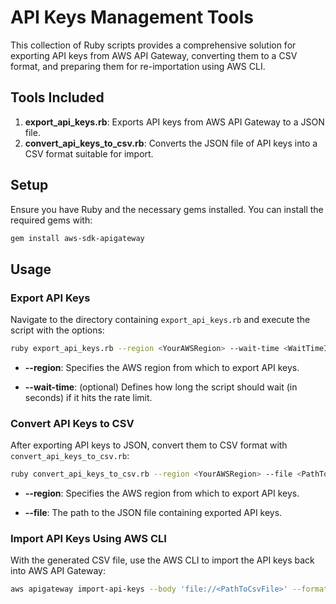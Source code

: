 # API Keys Management Tools

This collection of Ruby scripts provides a comprehensive solution for exporting API keys from AWS API Gateway, converting them to a CSV format, and preparing them for re-importation using AWS CLI.

## Tools Included

1. **export_api_keys.rb**: Exports API keys from AWS API Gateway to a JSON file.
2. **convert_api_keys_to_csv.rb**: Converts the JSON file of API keys into a CSV format suitable for import.

## Setup

Ensure you have Ruby and the necessary gems installed. You can install the required gems with:

```bash
gem install aws-sdk-apigateway
```

## Usage

### Export API Keys

Navigate to the directory containing `export_api_keys.rb` and execute the script with the options:

```bash
ruby export_api_keys.rb --region <YourAWSRegion> --wait-time <WaitTimeInSeconds>
```
- **--region**: Specifies the AWS region from which to export API keys.

- **--wait-time**: (optional) Defines how long the script should wait (in seconds) if it hits the rate limit.

### Convert API Keys to CSV

After exporting API keys to JSON, convert them to CSV format with `convert_api_keys_to_csv.rb`:

```bash
ruby convert_api_keys_to_csv.rb --region <YourAWSRegion> --file <PathToJsonFile>
```
- **--region**: Specifies the AWS region from which to export API keys.

- **--file**: The path to the JSON file containing exported API keys.

### Import API Keys Using AWS CLI

With the generated CSV file, use the AWS CLI to import the API keys back into AWS API Gateway:

```bash
aws apigateway import-api-keys --body 'file://<PathToCsvFile>' --format csv
```
